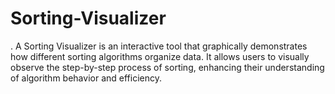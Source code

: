 # Sorting-Visualizer
.
A Sorting Visualizer is an interactive tool that graphically demonstrates how different sorting algorithms organize data. It allows users to visually observe the step-by-step process of sorting, enhancing their understanding of algorithm behavior and efficiency.
